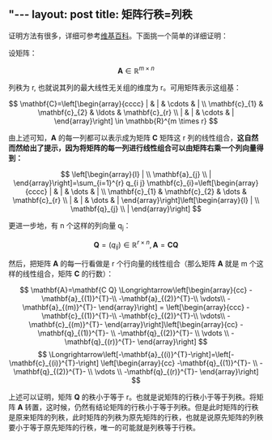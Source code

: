 "---
layout: post
title: 矩阵行秩=列秩
---

证明方法有很多，详细可参考[维基百科](https://zh.wikipedia.org/wiki/%E7%A7%A9_(%E7%BA%BF%E6%80%A7%E4%BB%A3%E6%95%B0))。下面挑一个简单的详细证明：

设矩阵：

$$
\mathbf{A} \in \mathbb{R}^{m \times n}
$$

列秩为 r, 也就说其列的最大线性无关组的维度为 r。可用矩阵表示这组基：

$$
\mathbf{C}=\left[\begin{array}{cccc}
| & | & \cdots & | \\
\mathbf{c}_{1} & \mathbf{c}_{2} & \ldots & \mathbf{c}_{r} \\
| & | & \cdots & |
\end{array}\right] \in \mathbb{R}^{m \times r}
$$

由上述可知，**A** 的每一列都可以表示成为矩阵 **C** 矩阵这 r 列的线性组合，**这自然而然给出了提示，因为将矩阵的每一列进行线性组合可以由矩阵右乘一个列向量得到：**

$$
\left[\begin{array}{l}
| \\
\mathbf{a}_{j} \\
|
\end{array}\right]=\sum_{i=1}^{r} q_{i j} \mathbf{c}_{i}=\left[\begin{array}{cccc}
| & | & \dots & | \\
\mathbf{c}_{1} & \mathbf{c}_{2} & \dots & \mathbf{c}_{r} \\
| & | & \dots & |
\end{array}\right]\left[\begin{array}{l}
| \\
\mathbf{q}_{j} \\
|
\end{array}\right]
$$

更进一步地，有 n 个这样的列向量 q<sub>j</sub>：

$$
\mathbf{Q}=\left(q_{i j}\right) \in \mathbb{R}^{r \times n}, \mathbf{A}=\mathbf{C Q}
$$

然后，把矩阵 **A** 的每一行看做是 r 个行向量的线性组合（那么矩阵 **A** 就是 m 个这样的线性组合，矩阵 **C** 的行数）：

$$
\mathbf{A}=\mathbf{C Q} \Longrightarrow\left[\begin{array}{cc}
-\mathbf{a}_{(1)}^{T}-\\
-\mathbf{a}_{(2)}^{T}-\\
\vdots\\
-\mathbf{a}_{(m)}^{T}-
\end{array}\right] = \left[\begin{array}{ccc}
-\mathbf{c}_{(1)}^{T}-\\
-\mathbf{c}_{(2)}^{T}-\\
\vdots\\
-\mathbf{c}_{(m)}^{T}-
\end{array}\right]\left[\begin{array}{cc}
-\mathbf{q}_{(1)}^{T}- \\
-\mathbf{q}_{(2)}^{T}- \\
\vdots \\
-\mathbf{q}_{(r)}^{T}-
\end{array}\right]
$$
$$
\Longrightarrow\left[-\mathbf{a}_{(i)}^{T}-\right]=\left[-\mathbf{c}_{(i)}^{T}-\right] \left[\begin{array}{cc}
-\mathbf{q}_{(1)}^{T}- \\
-\mathbf{q}_{(2)}^{T}- \\
\vdots \\
-\mathbf{q}_{(r)}^{T}-
\end{array}\right]
$$

上述可以证明，矩阵 **Q** 的秩小于等于 r。也就是说矩阵的行秩小于等于列秩。将矩阵 **A** 转置，这时候，仍然有结论矩阵的行秩小于等于列秩。但是此时矩阵的行秩是原来矩阵的列秩，此时矩阵的列秩为原先矩阵的行秩，也就是说原先矩阵的列秩要小于等于原先矩阵的行秩，唯一的可能就是列秩等于行秩。
